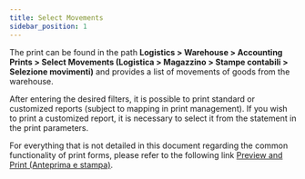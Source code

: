 ```yaml
---
title: Select Movements
sidebar_position: 1
---
```


The print can be found in the path **Logistics > Warehouse > Accounting Prints > Select Movements (Logistica > Magazzino > Stampe contabili > Selezione movimenti)** and provides a list of movements of goods from the warehouse.

After entering the desired filters, it is possible to print standard or customized reports (subject to mapping in print management). If you wish to print a customized report, it is necessary to select it from the statement in the print parameters.

For everything that is not detailed in this document regarding the common functionality of print forms, please refer to the following link [Preview and Print (Anteprima e stampa)](/docs/guide/common/operations-with-data/reports).